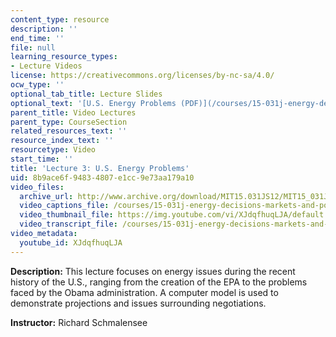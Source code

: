 ```yaml
---
content_type: resource
description: ''
end_time: ''
file: null
learning_resource_types:
- Lecture Videos
license: https://creativecommons.org/licenses/by-nc-sa/4.0/
ocw_type: ''
optional_tab_title: Lecture Slides
optional_text: '[U.S. Energy Problems (PDF)](/courses/15-031j-energy-decisions-markets-and-policies-spring-2012/resources/mit15_031js12_lec3)'
parent_title: Video Lectures
parent_type: CourseSection
related_resources_text: ''
resource_index_text: ''
resourcetype: Video
start_time: ''
title: 'Lecture 3: U.S. Energy Problems'
uid: 8b9ace6f-9483-4807-e1cc-9e73aa179a10
video_files:
  archive_url: http://www.archive.org/download/MIT15.031JS12/MIT15_031JS12_lec03_300k.mp4
  video_captions_file: /courses/15-031j-energy-decisions-markets-and-policies-spring-2012/31f37a1bde0956338114e7ffbbf9fae7_XJdqfhuqLJA.vtt
  video_thumbnail_file: https://img.youtube.com/vi/XJdqfhuqLJA/default.jpg
  video_transcript_file: /courses/15-031j-energy-decisions-markets-and-policies-spring-2012/9d7e3579031ca72c8c83039e7f5a253e_XJdqfhuqLJA.pdf
video_metadata:
  youtube_id: XJdqfhuqLJA
---
```


**Description:** This lecture focuses on energy issues during the recent history of the U.S., ranging from the creation of the EPA to the problems faced by the Obama administration. A computer model is used to demonstrate projections and issues surrounding negotiations.

**Instructor:** Richard Schmalensee

